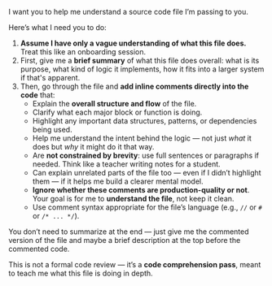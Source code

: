 I want you to help me understand a source code file I’m passing to you.

Here’s what I need you to do:

1. **Assume I have only a vague understanding of what this file does.** Treat this like an onboarding session. 
2. First, give me a **brief summary** of what this file does overall: what is its purpose, what kind of logic it implements, how it fits into a larger system if that's apparent.
3. Then, go through the file and **add inline comments directly into the code** that:
   - Explain the **overall structure and flow** of the file.
   - Clarify what each major block or function is doing.
   - Highlight any important data structures, patterns, or dependencies being used.
   - Help me understand the intent behind the logic — not just *what* it does but *why* it might do it that way.
   - Are **not constrained by brevity**: use full sentences or paragraphs if needed. Think like a teacher writing notes for a student.
   - Can explain unrelated parts of the file too — even if I didn’t highlight them — if it helps me build a clearer mental model.
   - **Ignore whether these comments are production-quality or not**. Your goal is for me to **understand the file**, not keep it clean.
   - Use comment syntax appropriate for the file’s language (e.g., `//` or `#` or `/* ... */`).

You don’t need to summarize at the end — just give me the commented version of the file and maybe a brief description at the top before the commented code.

This is not a formal code review — it’s a **code comprehension pass**, meant to teach me what this file is doing in depth.
